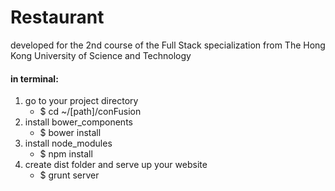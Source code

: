 # Restaurant
developed for the 2nd course of the Full Stack specialization from The Hong Kong University of Science and Technology

<h4>in terminal:</h4>

<ol>
<li>go to your project directory
  <ul>
    <li>$ cd ~/[path]/conFusion</li>
  </ul>
</li>
<li>install bower_components
  <ul>
    <li>$ bower install</li>
  </ul>
</li>
<li>install node_modules
  <ul>
    <li>$ npm install</li>
  </ul>
</li>
<li>create dist folder and serve up your website
  <ul>
    <li>$ grunt server</li>
  </ul>
</li>
</ol>
